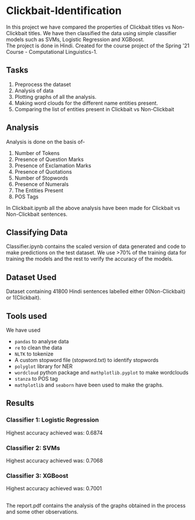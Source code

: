 # Clickbait-Identification
In this project we have compared the properties of Clickbait titles vs Non-Clickbait titles. We have then classified the data using simple classifier models such as SVMs, Logistic Regression and XGBoost. </br>
The project is done in Hindi. Created for the course project of the Spring '21 Course - Computational Linguistics-1.

## Tasks
1. Preprocess the dataset
2. Analysis of data
3. Plotting graphs of all the analysis.
4. Making word clouds for the different name entities present.
5. Comparing the list of entities present in Clickbait vs Non-Clickbait
  
## Analysis
Analysis is done on the basis of-
1. Number of Tokens
2. Presence of Question Marks
3. Presence of Exclamation Marks
4. Presence of Quotations
5. Number of Stopwords
6. Presence of Numerals
7. The Entities Present
8. POS Tags

In Clickbait.ipynb all the above analysis have been made for Clickbait vs Non-Clickbait sentences. 

## Classifying Data
Classifier.ipynb contains the scaled version of data generated and code to make predictions on the test dataset. We use >70% of the training data for training the models and the rest to verify the accuracy of the models. 

## Dataset Used
  Dataset containing 41800 Hindi sentences labelled either 0(Non-Clickbait) or 1(Clickbait).
  
## Tools used
We have used 
  - `pandas` to analyse data 
  - `re` to clean the data
  - `NLTK` to tokenize
  -  A custom stopword file (stopword.txt) to identify stopwords
  - `polyglot` library for NER
  - `wordcloud` python package and `mathplotlib.pyplot` to make wordclouds
  - `stanza` to POS tag
  - `mathplotlib` and `seaborn` have been used to make the graphs.
  
## Results
### Classifier 1: Logistic Regression
Highest accuracy achieved was:  0.6874
### Classifier 2: SVMs
Highest accuracy achieved was:  0.7068
### Classifier 3: XGBoost
Highest accuracy achieved was:  0.7001 

##
The report.pdf contains the analysis of the graphs obtained in the process and some other observations.
